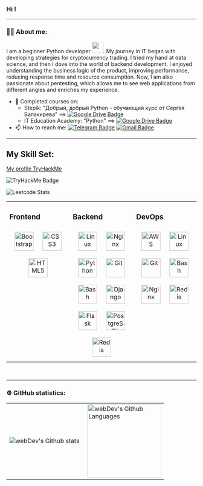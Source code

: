 ### Hi !

---

### :man_technologist: About me:

I am a beginner Python developer <img src="https://media.giphy.com/media/WUlplcMpOCEmTGBtBW/giphy.gif" width="30px">.
My journey in IT began with developing strategies for cryptocurrency trading. I tried my hand at data science, and then
I dove into the world of backend development. I enjoyed understanding the business logic of the product, improving
performance, reducing response time and resource consumption. Now, I am also passionate about pentesting, which allows
me to see web applications from different angles and enriches my experience.

- 🌱 Completed courses on:
  - Stepik:  "Добрый, добрый Python - обучающий курс от
Сергея Балакирева" ==>  [![Google Drive Badge](https://img.shields.io/badge/-Google%20Drive-green?style=flat&logo=Google%20Drive&logoColor=white)](https://drive.google.com/file/d/1-hU-Z3f6g8E2DVcABQO7s5MQi8V8ZlTe/view)
  - IT Education Academy: "Python" ==>  [![Google Drive Badge](https://img.shields.io/badge/-Google%20Drive-green?style=flat&logo=Google%20Drive&logoColor=white)](https://drive.google.com/file/d/1oefk2vIg1qlezJBdp5WJWir4NPHgpYJy/view)
- 📫 How to reach me: [![Telegram Badge](https://img.shields.io/badge/-andreyskaskiv-blue?style=flat&logo=Telegram&logoColor=white)](https://t.me/AdeySk) [![Gmail Badge](https://img.shields.io/badge/-Gmail-red?style=flat&logo=Gmail&logoColor=white)](mailto:andrii.work.py@gmail.com)

---

## My Skill Set:
<a href="https://tryhackme.com/p/AndSky">My profile TryHackMe</a>

![TryHackMe Badge](https://tryhackme.com/api/v2/badges/public-profile?userPublicId=2666641)

![Leetcode Stats](https://leetcard.jacoblin.cool/AndreySkyLeetCode?theme=unicorn)

<table><tr><td valign="top" width="33%">


### Frontend  
<div align="center">  
<a href="https://getbootstrap.com/docs/3.4/javascript/" target="_blank"><img style="margin: 10px" src="https://profilinator.rishav.dev/skills-assets/bootstrap-plain.svg" alt="Bootstrap" height="50" /></a>  
<a href="https://www.w3schools.com/css/" target="_blank"><img style="margin: 10px" src="https://profilinator.rishav.dev/skills-assets/css3-original-wordmark.svg" alt="CSS3" height="50" /></a>  
<a href="https://en.wikipedia.org/wiki/HTML5" target="_blank"><img style="margin: 10px" src="https://profilinator.rishav.dev/skills-assets/html5-original-wordmark.svg" alt="HTML5" height="50" /></a>  
</div>

</td><td valign="top" width="33%">



### Backend  
<div align="center">  
<a href="https://www.linux.org/" target="_blank"><img style="margin: 10px" src="https://profilinator.rishav.dev/skills-assets/linux-original.svg" alt="Linux" height="50" /></a>  
<a href="https://www.nginx.com/" target="_blank"><img style="margin: 10px" src="https://profilinator.rishav.dev/skills-assets/nginx-original.svg" alt="Nginx" height="50" /></a>  
<a href="https://www.python.org/" target="_blank"><img style="margin: 10px" src="https://profilinator.rishav.dev/skills-assets/python-original.svg" alt="Python" height="50" /></a>  
<a href="https://github.com/" target="_blank"><img style="margin: 10px" src="https://profilinator.rishav.dev/skills-assets/git-scm-icon.svg" alt="Git" height="50" /></a>  
<a href="https://www.gnu.org/software/bash/" target="_blank"><img style="margin: 10px" src="https://profilinator.rishav.dev/skills-assets/gnu_bash-icon.svg" alt="Bash" height="50" /></a>  
<a href="https://www.djangoproject.com/" target="_blank"><img style="margin: 10px" src="https://profilinator.rishav.dev/skills-assets/django-original.svg" alt="Django" height="50" /></a>  
<a href="https://flask.palletsprojects.com/" target="_blank"><img style="margin: 10px" src="https://profilinator.rishav.dev/skills-assets/flask.png" alt="Flask" height="50" /></a>  
<a href="https://www.postgresql.org/" target="_blank"><img style="margin: 10px" src="https://profilinator.rishav.dev/skills-assets/postgresql-original-wordmark.svg" alt="PostgreSQL" height="50" /></a>  
<a href="https://redis.io/" target="_blank"><img style="margin: 10px" src="https://profilinator.rishav.dev/skills-assets/redis-original-wordmark.svg" alt="Redis" height="50" /></a>  
</div>

</td><td valign="top" width="33%">



### DevOps  
<div align="center">  
<a href="https://aws.amazon.com/" target="_blank"><img style="margin: 10px" src="https://profilinator.rishav.dev/skills-assets/amazonwebservices-original-wordmark.svg" alt="AWS" height="50" /></a>  
<a href="https://www.linux.org/" target="_blank"><img style="margin: 10px" src="https://profilinator.rishav.dev/skills-assets/linux-original.svg" alt="Linux" height="50" /></a>  
<a href="https://github.com/" target="_blank"><img style="margin: 10px" src="https://profilinator.rishav.dev/skills-assets/git-scm-icon.svg" alt="Git" height="50" /></a>  
<a href="https://www.gnu.org/software/bash/" target="_blank"><img style="margin: 10px" src="https://profilinator.rishav.dev/skills-assets/gnu_bash-icon.svg" alt="Bash" height="50" /></a>  
<a href="https://www.nginx.com/" target="_blank"><img style="margin: 10px" src="https://profilinator.rishav.dev/skills-assets/nginx-original.svg" alt="Nginx" height="50" /></a>  
<a href="https://redis.io/" target="_blank"><img style="margin: 10px" src="https://profilinator.rishav.dev/skills-assets/redis-original-wordmark.svg" alt="Redis" height="50" /></a>  
</div>

</td></tr></table>  

<br/>  


---

### ⚙️ GitHub statistics:

<table>
  <tr>
    <td>
      <img align="left" src="http://github-readme-streak-stats.herokuapp.com?user=andreyskaskiv&theme=dark&background=000000" alt="webDev's Github stats" />
    </td>
    <td>
      <img height="195px" align="right" alt="webDev's Github Languages" src="https://github-readme-stats-sigma-five.vercel.app/api/top-langs/?username=andreyskaskiv&layout=compact&theme=vision-friendly-dark" />
    </td>
  </tr>
</table>

<!--
**andreyskaskiv/andreyskaskiv** is a ✨ _special_ ✨ repository because its `README.md` (this file) appears on your GitHub profile.

